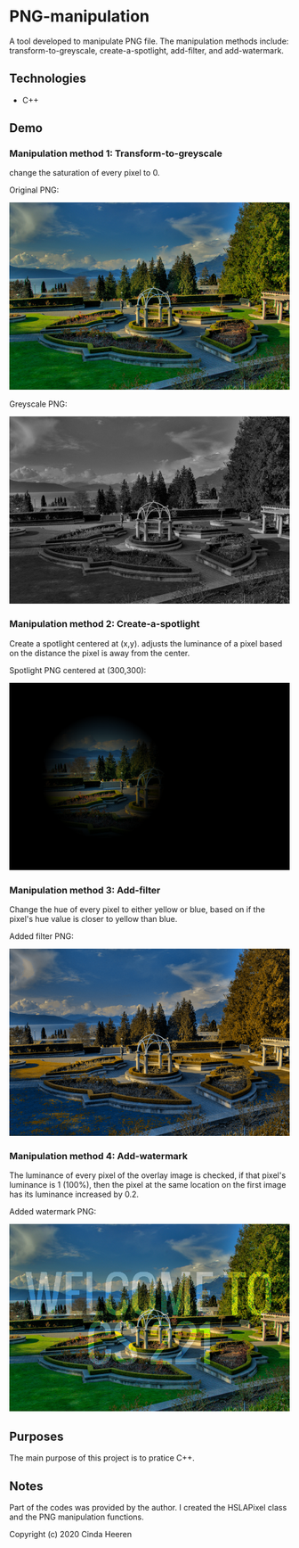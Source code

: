 # PNG-manipulation
A tool developed to manipulate PNG file. The manipulation methods include: transform-to-greyscale, create-a-spotlight, add-filter, and add-watermark.

## Technologies
- C++

## Demo
### Manipulation method 1: Transform-to-greyscale
change the saturation of every pixel to 0.

Original PNG:

![Original picture](rosegarden.png)

Greyscale PNG:

![greyscale picture](out-grayscale.png)

### Manipulation method 2: Create-a-spotlight
Create a spotlight centered at (x,y). adjusts the luminance of a pixel based on the distance the pixel is away from the center.

Spotlight PNG centered at (300,300):

![spotlight picture](out-spotlight.png)


### Manipulation method 3: Add-filter
Change the hue of every pixel to either yellow or blue, based on if the pixel's hue value is closer to yellow than blue.

Added filter PNG:

![added a filter picture](out-ubcify.png)

### Manipulation method 4: Add-watermark
The luminance of every pixel of the overlay image is checked, if that pixel's luminance is 1 (100%), then the pixel at the same location on the first image has its luminance increased by 0.2.

Added watermark PNG:

![added a filter picture](out-watermark.png)


## Purposes
The main purpose of this project is to pratice C++.

## Notes
Part of the codes was provided by the author. I created the HSLAPixel class and the PNG manipulation functions.


Copyright (c) 2020 Cinda Heeren

